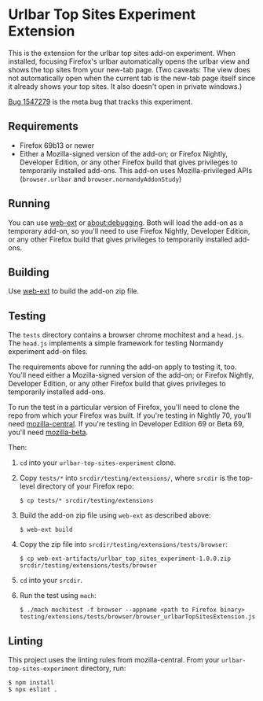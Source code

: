 # Urlbar Top Sites Experiment Extension

This is the extension for the urlbar top sites add-on experiment. When
installed, focusing Firefox's urlbar automatically opens the urlbar view and
shows the top sites from your new-tab page. (Two caveats: The view does not
automatically open when the current tab is the new-tab page itself since it
already shows your top sites. It also doesn't open in private windows.)

[Bug 1547279] is the meta bug that tracks this experiment.

[Bug 1547279]: https://bugzilla.mozilla.org/show_bug.cgi?id=1547279

## Requirements

* Firefox 69b13 or newer
* Either a Mozilla-signed version of the add-on; or Firefox Nightly, Developer
  Edition, or any other Firefox build that gives privileges to temporarily
  installed add-ons. This add-on uses Mozilla-privileged APIs (`browser.urlbar`
  and `browser.normandyAddonStudy`)

## Running

You can use [web-ext] or [about:debugging]. Both will load the add-on as a
temporary add-on, so you'll need to use Firefox Nightly, Developer Edition, or
any other Firefox build that gives privileges to temporarily installed add-ons.

[web-ext]: https://developer.mozilla.org/en-US/docs/Mozilla/Add-ons/WebExtensions/Getting_started_with_web-ext
[about:debugging]: https://developer.mozilla.org/en-US/docs/Mozilla/Add-ons/WebExtensions/Debugging

## Building

Use [web-ext] to build the add-on zip file.

## Testing

The `tests` directory contains a browser chrome mochitest and a `head.js`. The
`head.js` implements a simple framework for testing Normandy experiment add-on
files.

The requirements above for running the add-on apply to testing it, too. You'll
need either a Mozilla-signed version of the add-on; or Firefox Nightly,
Developer Edition, or any other Firefox build that gives privileges to
temporarily installed add-ons.

To run the test in a particular version of Firefox, you'll need to clone the
repo from which your Firefox was built. If you're testing in Nightly 70, you'll
need [mozilla-central]. If you're testing in Developer Edition 69 or Beta 69,
you'll need [mozilla-beta].

Then:

1. `cd` into your `urlbar-top-sites-experiment` clone.
2. Copy `tests/*` into `srcdir/testing/extensions/`, where `srcdir` is the
   top-level directory of your Firefox repo:

       $ cp tests/* srcdir/testing/extensions

3. Build the add-on zip file using `web-ext` as described above:

       $ web-ext build

4. Copy the zip file into `srcdir/testing/extensions/tests/browser`:

       $ cp web-ext-artifacts/urlbar_top_sites_experiment-1.0.0.zip srcdir/testing/extensions/tests/browser

5. `cd` into your `srcdir`.
6. Run the test using `mach`:

       $ ./mach mochitest -f browser --appname <path to Firefox binary> testing/extensions/tests/browser/browser_urlbarTopSitesExtension.js

[mozilla-central]: http://hg.mozilla.org/mozilla-central/
[mozilla-beta]: https://hg.mozilla.org/releases/mozilla-beta/

## Linting

This project uses the linting rules from mozilla-central. From your
`urlbar-top-sites-experiment` directory, run:

    $ npm install
    $ npx eslint .
